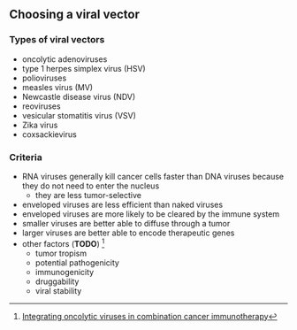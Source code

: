 
## Choosing a viral vector

### Types of viral vectors
- oncolytic adenoviruses
- type 1 herpes simplex virus (HSV)
- polioviruses
- measles virus (MV)
- Newcastle disease virus (NDV)
- reoviruses
- vesicular stomatitis virus (VSV)
- Zika virus
- coxsackievirus

### Criteria
- RNA viruses generally kill cancer cells faster than DNA viruses because they do not need to enter the nucleus
    - they are less tumor-selective
- enveloped viruses are less efficient than naked viruses
- enveloped viruses are more likely to be cleared by the immune system
- smaller viruses are better able to diffuse through a tumor
- larger viruses are better able to encode therapeutic genes
- other factors (**TODO**) [^zheng22]
    - tumor tropism
    - potential pathogenicity
    - immunogenicity
    - druggability
    - viral stability


[^zheng22]: [Integrating oncolytic viruses in combination cancer immunotherapy](https://www.nature.com/articles/s41577-018-0014-6)
